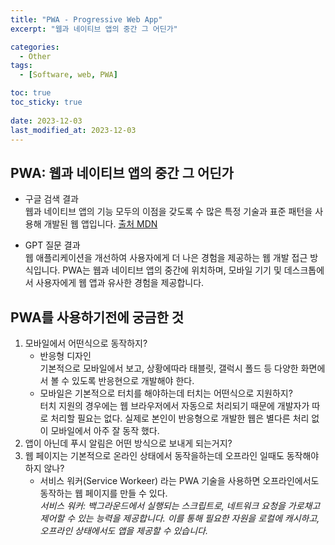 ```yaml
---
title: "PWA - Progressive Web App"
excerpt: "웹과 네이티브 앱의 중간 그 어딘가"

categories:
  - Other
tags:
  - [Software, web, PWA]

toc: true
toc_sticky: true
 
date: 2023-12-03
last_modified_at: 2023-12-03
---
```


## PWA: 웹과 네이티브 앱의 중간 그 어딘가
- 구글 검색 결과    
  웹과 네이티브 앱의 기능 모두의 이점을 갖도록 수 많은 특정 기술과 표준 패턴을 사용해 개발된 웹 앱입니다. [출처 MDN](https://developer.mozilla.org/ko/docs/Web/Progressive_web_apps/Tutorials/js13kGames)

- GPT 질문 결과    
  웹 애플리케이션을 개선하여 사용자에게 더 나은 경험을 제공하는 웹 개발 접근 방식입니다. PWA는 웹과 네이티브 앱의 중간에 위치하며, 모바일 기기 및 데스크톱에서 사용자에게 웹 앱과 유사한 경험을 제공합니다.

## PWA를 사용하기전에 궁금한 것
1. 모바일에서 어떤식으로 동작하지?
    - 반응형 디자인    
      기본적으로 모바일에서 보고, 상황에따라 태블릿, 갤럭시 폴드 등 다양한 화면에서 볼 수 있도록 반응현으로 개발해야 한다.
    - 모바일은 기본적으로 터치를 해야하는데 터치는 어떤식으로 지원하지?    
      터치 지원의 경우에는 웹 브라우저에서 자동으로 처리되기 때문에 개발자가 따로 처리할 필요는 없다. 실제로 본인이 반응형으로 개발한 웹은 별다른 처리 없이 모바일에서 아주 잘 동작 했다.
1. 앱이 아닌데 푸시 알림은 어떤 방식으로 보내게 되는거지?
1. 웹 페이지는 기본적으로 온라인 상태에서 동작을하는데 오프라인 일때도 동작해야하지 않나?
    - 서비스 워커(Service Workeer) 라는 PWA 기술을 사용하면 오프라인에서도 동작하는 웹 페이지를 만들 수 있다.     
    *서비스 워커: 백그라운드에서 실행되는 스크립트로, 네트워크 요청을 가로채고 제어할 수 있는 능력을 제공합니다. 이를 통해 필요한 자원을 로컬에 캐시하고, 오프라인 상태에서도 앱을 제공할 수 있습니다.*